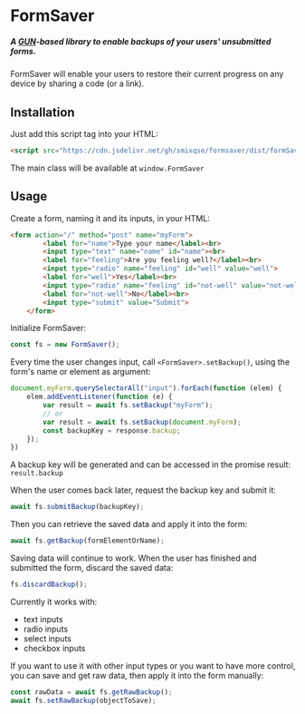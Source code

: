 # FormSaver
##### A [GUN](https://gun.eco)-based library to enable backups of your users' unsubmitted forms.

FormSaver will enable your users to restore their current progress on any device by sharing a code (or a link).

## Installation
Just add this script tag into your HTML:
```html
<script src="https://cdn.jsdelivr.net/gh/smixqse/formsaver/dist/formSaver.js"></script>
```
The main class will be available at `window.FormSaver`

## Usage
Create a form, naming it and its inputs, in your HTML:
```html
<form action="/" method="post" name="myForm">
        <label for="name">Type your name</label><br>
        <input type="text" name="name" id="name"><br>
        <label for="feeling">Are you feeling well?</label><br>
        <input type="radio" name="feeling" id="well" value="well">
        <label for="well">Yes</label><br>
        <input type="radio" name="feeling" id="not-well" value="not-well">
        <label for="not-well">No</label><br>
        <input type="submit" value="Submit">
    </form>
```
Initialize FormSaver:
```js
const fs = new FormSaver();
```
Every time the user changes input, call `<FormSaver>.setBackup()`, using the form's name or element as argument:
```js
document.myForm.querySelectorAll("input").forEach(function (elem) {
    elem.addEventListener(function (e) {
        var result = await fs.setBackup("myForm");
        // or
        var result = await fs.setBackup(document.myForm);
        const backupKey = response.backup;
    });
})
```
A backup key will be generated and can be accessed in the promise result: `result.backup`

When the user comes back later, request the backup key and submit it:
```js
await fs.submitBackup(backupKey);
```
Then you can retrieve the saved data and apply it into the form:
```js
await fs.getBackup(formElementOrName);
```
Saving data will continue to work.
When the user has finished and submitted the form, discard the saved data:
```js
fs.discardBackup();
```
Currently it works with:
- text inputs
- radio inputs
- select inputs
- checkbox inputs

If you want to use it with other input types or you want to have more control, you can save and get raw data, then apply it into the form manually:
```js
const rawData = await fs.getRawBackup();
await fs.setRawBackup(objectToSave);
```